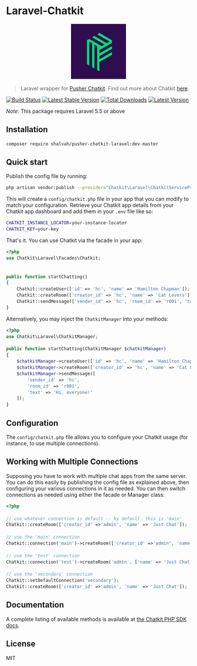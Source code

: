 # Laravel-Chatkit

<p align="center">
<img src="./pusher.png" alt="Pusher" width="150" height="150">
</p>

> Laravel wrapper for [Pusher Chatkit](https://github.com/pusher/chatkit-server-php). Find out more about Chatkit [here](https://pusher.com/chatkit).

[![Build Status](https://img.shields.io/travis/shalvah/pusher-chatkit-laravel/master.svg?style=flat)](https://travis-ci.org/shalvah/pusher-chatkit-laravel)
[![Latest Stable Version](https://poser.pugx.org/shalvah/pusher-chatkit-laravel/v/stable)](https://packagist.org/packages/shalvah/pusher-chatkit-laravel) [![Total Downloads](https://poser.pugx.org/shalvah/pusher-chatkit-laravel/downloads)](https://packagist.org/packages/shalvah/pusher-chatkit-laravel)
[![Latest Version](https://img.shields.io/github/release/shalvah/pusher-chatkit-laravel.svg?style=flat)](https://github.com/shalvah/pusher-chatkit-laravel/releases)

*Note*: This package requires Laravel 5.5 or above 

## Installation

```bash
composer require shalvah/pusher-chatkit-laravel:dev-master
```

## Quick start
Publish the config file by running:

```bash
php artisan vendor:publish --provider="Chatkit\Laravel\ChatkitServiceProvider"
```

This will create a `config/chatkit.php` file in your app that you can modify to match your configuration.
Retrieve your Chatkit app details from your Chatkit app dashboard and add them in your `.env` file like so:

```bash
CHATKIT_INSTANCE_LOCATOR=your-instance-locator
CHATKIT_KEY=your-key
```

That's it. You can use Chatkit via the facade in your app:

```php
<?php
use Chatkit\Laravel\Facades\Chatkit;


public function startChatting()
{
    Chatkit::createUser(['id' => 'hc', 'name' => 'Hamilton Chapman']);
    Chatkit::createRoom(['creator_id' => 'hc', 'name' => 'Cat Lovers']);
    Chatkit::sendMessage(['sender_id' => 'hc', 'room_id' => 'r001', 'text' => 'Hi, everyone!' ]);
}
```
Alternatively, you may inject the `ChatkitManager` into your methods:

```php
<?php
use Chatkit\Laravel\ChatkitManager;

public function startChatting(ChatkitManager $chatkitManager)
{
    $chatkitManager->createUser(['id' => 'hc', 'name' => 'Hamilton Chapman']);
    $chatkitManager->createRoom(['creator_id' => 'hc', 'name' => 'Cat Lovers']);
    $chatkitManager->sendMessage([
        'sender_id' => 'hc', 
        'room_id' => 'r001', 
        'text' => 'Hi, everyone!'
    ]);
}
````

## Configuration

The `config/chatkit.php` file allows you to configure your Chatkit usage (for instance, to use multiple connections).

## Working with Multiple Connections
Supposing you have to work with multiple chat apps from the same server. You can do this easily by publishing the config file as explained above, then configuring your various connections in it as needed. You can then switch connections as needed using either the facade or Manager class:

```php
<?php

// use whatever connection is default -- by default, this is 'main'
Chatkit::createRoom(['creator_id' =>'admin', 'name' => 'Just Chat']);

// use the 'main' connection
Chatkit::connection('main')->createRoom(['creator_id' =>'admin', 'name' => 'Just Chat']);

// use the 'test' connection
Chatkit::connection('test')->createRoom('admin', ['name' => 'Just Chat']);

// use the 'secondary' connection
Chatkit::setDefaultConnection('secondary');
Chatkit::createRoom(['creator_id' =>'admin', 'name' => 'Just Chat']);
```

## Documentation
A complete listing of available methods is available at [the Chatkit PHP SDK docs](https://github.com/pusher/chatkit-server-php).

## License

MIT
